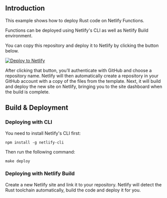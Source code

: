 ## Introduction

This example shows how to deploy Rust code on Netlify Functions.

Functions can be deployed using Netlify's CLI as well as Netlify Build environment.

You can copy this repository and deploy it to Netlify by clicking the button below.

<a href="https://app.netlify.com/start/deploy?repository=https://github.com/netlify/rust-functions-template"><img src="https://www.netlify.com/img/deploy/button.svg" alt="Deploy to Netlify"></a>

After clicking that button, you’ll authenticate with GitHub and choose a repository name. Netlify will then automatically create a repository in your GitHub account with a copy of the files from the template. Next, it will build and deploy the new site on Netlify, bringing you to the site dashboard when the build is complete.

## Build & Deployment

### Deploying with CLI

You need to install Netlify's CLI first:

```
npm install -g netlify-cli
```

Then run the following command:

```
make deploy
```

### Deploying with Netlify Build

Create a new Netlify site and link it to your repository. Netlify will detect the Rust toolchain automatically, build the code and deploy it for you. 